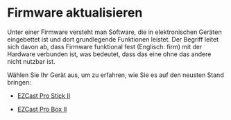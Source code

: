 # Firmware aktualisieren

Unter einer Firmware versteht man Software, die in elektronischen Geräten eingebettet ist und dort grundlegende Funktionen leistet. Der Begriff leitet sich davon ab, dass Firmware funktional fest (Englisch: firm) mit der Hardware verbunden ist, was bedeutet, dass das eine ohne das andere nicht nutzbar ist.

Wählen Sie Ihr Gerät aus, um zu erfahren, wie Sie es auf den neusten Stand bringen:

+ [EZCast Pro Stick II][1]
+ [EZCast Pro Box II][2]

  [1]: /pro-stick-d10/firmware-upgrade
  [2]: /pro-box-b10/firmware-upgrade
